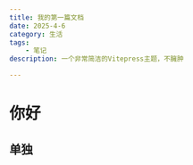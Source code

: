 ```yaml
---
title: 我的第一篇文档
date: 2025-4-6
category: 生活
tags:
    - 笔记
description: 一个非常简洁的Vitepress主题，不臃肿

---
```


# 你好

## 单独

